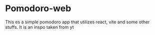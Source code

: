 # Pomodoro-web
This es a simple pomodoro app that utilizes react, vite and some other stuffs. It is an inspo taken from yt
